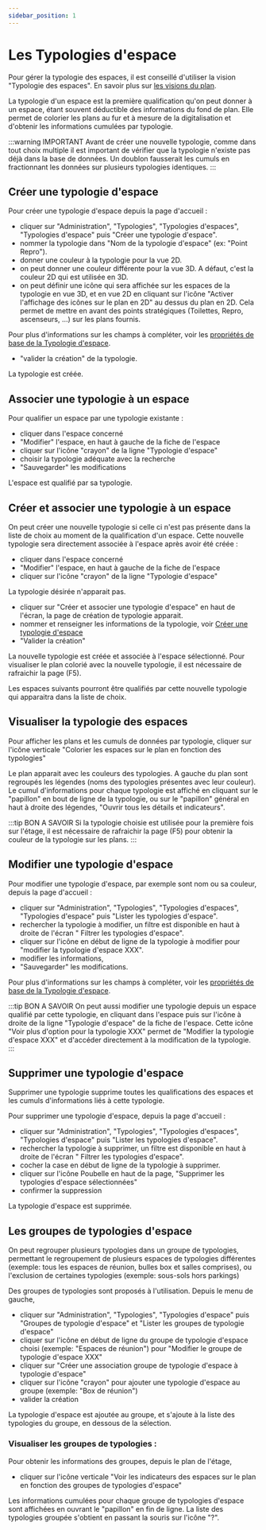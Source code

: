 ```yaml
---
sidebar_position: 1
---
```

# Les Typologies d'espace

Pour gérer la typologie des espaces, il est conseillé d'utiliser la vision "Typologie des espaces".
En savoir plus sur [les visions du plan](/docs/courses/views/planviews.md#vision-typologies-des-espaces).

La typologie d'un espace est la première qualification qu'on peut donner à un espace, étant souvent déductible des informations du fond de plan.
Elle permet de colorier les plans au fur et à mesure de la digitalisation et d'obtenir les informations cumulées par typologie.

:::warning IMPORTANT
Avant de créer une nouvelle typologie, comme dans tout choix multiple il est important de vérifier que la typologie n'existe pas déjà dans la base de données. Un doublon fausserait les cumuls en fractionnant les données sur plusieurs typologies identiques.
:::

## Créer une typologie d'espace

Pour créer une typologie d'espace depuis la page d'accueil :

-   cliquer sur "Administration", "Typologies", "Typologies d'espaces", "Typologies d'espace" puis "Créer une typologie d'espace".
-   nommer la typologie dans "Nom de la typologie d'espace" (ex: "Point Repro").
-   donner une couleur à la typologie pour la vue 2D.
-   on peut donner une couleur  différente pour la vue 3D. A défaut, c'est la couleur 2D qui est utilisée en 3D.
-   on peut définir une icône qui sera affichée sur les espaces de la typologie en vue 3D, et en vue 2D en cliquant sur l'icône "Activer l'affichage des icônes sur le plan en 2D" au dessus du plan en 2D. Cela permet de mettre en avant des points stratégiques (Toilettes, Repro, ascenseurs, ...) sur les plans fournis.

Pour plus d'informations sur les champs à compléter, voir les [propriétés de base de la Typologie d'espace](/entities/admin/types/roomTypes/roomType).

-   "valider la création" de la typologie.

La typologie est créée.

## Associer une typologie à un espace

Pour qualifier un espace par une typologie existante :

-   cliquer dans l'espace concerné
-   "Modifier" l'espace, en haut à gauche de la fiche de l'espace
-   cliquer sur l'icône "crayon" de la ligne "Typologie d'espace"
-   choisir la typologie adéquate avec la recherche
-   "Sauvegarder" les modifications

L'espace est qualifié par sa typologie.

## Créer et associer une typologie à un espace

On peut créer une nouvelle typologie si celle ci n'est pas présente dans la liste de choix au moment de la qualification d'un espace.
Cette nouvelle typologie sera directement associée à l'espace après avoir été créée :

-   cliquer dans l'espace concerné
-   "Modifier" l'espace, en haut à gauche de la fiche de l'espace
-   cliquer sur l'icône "crayon" de la ligne "Typologie d'espace"

La typologie désirée n'apparait pas.

-   cliquer sur "Créer et associer une typologie d'espace" en haut de l'écran, la page de création de typologie apparait.
-   nommer et renseigner les informations de la typologie, voir [Créer une typologie d'espace](/docs/tutorials/surfaces/room/roomtype.md#cr%C3%A9er-une-typologie-despace)
-   "Valider la création"

La nouvelle typologie est créée et associée à l'espace sélectionné.
Pour visualiser le plan colorié avec la nouvelle typologie, il est nécessaire de rafraichir la page (F5).

Les espaces suivants pourront être qualifiés par cette nouvelle typologie qui apparaitra dans la liste de choix.


## Visualiser la typologie des espaces

Pour afficher les plans et les cumuls de données par typologie, cliquer sur l'icône verticale "Colorier les espaces sur le plan en fonction des typologies"

Le plan apparait avec les couleurs des typologies.
A gauche du plan sont regroupés les légendes (noms des typologies présentes avec leur couleur).
Le cumul d'informations pour chaque typologie est affiché en cliquant sur le "papillon" en bout de ligne de la typologie, ou sur le "papillon" général en haut à droite des légendes, "Ouvrir tous les détails et indicateurs".

:::tip BON A SAVOIR
Si la typologie choisie est utilisée pour la première fois sur l'étage, il est nécessaire de rafraichir la page (F5) pour obtenir la couleur de la typologie sur les plans.
:::

## Modifier une typologie d'espace

Pour modifier une typologie d'espace, par exemple sont nom ou sa couleur, depuis la page d'accueil :

-   cliquer sur "Administration", "Typologies", "Typologies d'espaces", "Typologies d'espace" puis "Lister les typologies d'espace".
-   rechercher la typologie à modifier, un filtre est disponible en haut à droite de l'écran " Filtrer les typologies d'espace".
-   cliquer sur l'icône en début de ligne de la typologie à modifier pour "modifier la typologie d'espace XXX".
-   modifier les informations,
-   "Sauvegarder" les modifications.

Pour plus d'informations sur les champs à compléter, voir les [propriétés de base de la Typologie d'espace](/entities/admin/types/roomTypes/roomType).

:::tip BON A SAVOIR
On peut aussi modifier une typologie depuis un espace qualifié par cette typologie, en cliquant dans l'espace puis sur l'icône à droite de la ligne "Typologie d'espace" de la fiche de l'espace. Cette icône "Voir plus d'option pour la typologie XXX" permet de "Modifier la typologie d'espace XXX" et d'accéder directement à la modification de la typologie.
:::


## Supprimer une typologie d'espace

Supprimer une typologie supprime toutes les qualifications des espaces et les cumuls d'informations liés à cette typologie.

Pour supprimer une typologie d'espace, depuis la page d'accueil :

-   cliquer sur "Administration", "Typologies", "Typologies d'espaces", "Typologies d'espace" puis "Lister les typologies d'espace".
-   rechercher la typologie à supprimer, un filtre est disponible en haut à droite de l'écran " Filtrer les typologies d'espace".
-   cocher la case en début de ligne de la typologie à supprimer.
-   cliquer sur l'icône Poubelle en haut de la page, "Supprimer les typologies d'espace sélectionnées"
-   confirmer la suppression

La typologie d'espace est supprimée.

## Les groupes de typologies d'espace

On peut regrouper plusieurs typologies dans un groupe de typologies, permettant le regroupement de plusieurs espaces de typologies différentes (exemple: tous les espaces de réunion, bulles box et salles comprises), ou l'exclusion de certaines typologies (exemple: sous-sols hors parkings)

Des groupes de typologies sont proposés à l'utilisation. Depuis le menu de gauche,

-   cliquer sur "Administration", "Typologies", "Typologies d'espace" puis "Groupes de typologie d'espace" et "Lister les groupes de typologie d'espace"
-   cliquer sur l'icône en début de ligne du groupe de typologie d'espace choisi (exemple: "Espaces de réunion") pour "Modifier le groupe de typologie d'espace XXX"
-   cliquer sur "Créer une association groupe de typologie d'espace à typologie d'espace"
-   cliquer sur l'icône "crayon" pour ajouter une typologie d'espace au groupe (exemple: "Box de réunion")
-   valider la création

La typologie d'espace est ajoutée au groupe, et s'ajoute à la liste des typologies du groupe, en dessous de la sélection.

### Visualiser les groupes de typologies :

Pour obtenir les informations des groupes, depuis le plan de l'étage,

-   cliquer sur l'icône verticale "Voir les indicateurs des espaces sur le plan en fonction des groupes de typologies d'espace"

Les informations cumulées pour chaque groupe de typologies d'espace sont affichées en ouvrant le "papillon" en fin de ligne.
La liste des typologies groupée s'obtient en passant la souris sur l'icône "?".
